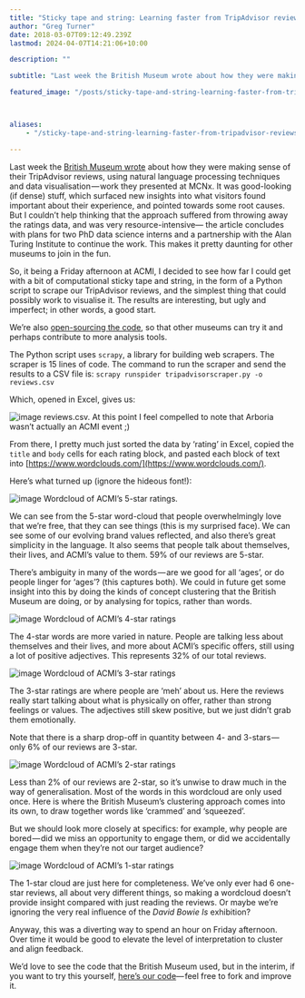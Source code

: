 ```yaml
---
title: "Sticky tape and string: Learning faster from TripAdvisor reviews"
author: "Greg Turner"
date: 2018-03-07T09:12:49.239Z
lastmod: 2024-04-07T14:21:06+10:00

description: ""

subtitle: "Last week the British Museum wrote about how they were making sense of their TripAdvisor reviews, using natural language processing…"

featured_image: "/posts/sticky-tape-and-string-learning-faster-from-tripadvisor-reviews/images/4.png"



aliases:
    - "/sticky-tape-and-string-learning-faster-from-tripadvisor-reviews-bc6db173d712"

---
```


Last week the [British Museum wrote](https://medium.com/mcnx-london/invisible-insights-learning-from-trip-advisor-reviews-b5c825fa4409) about how they were making sense of their TripAdvisor reviews, using natural language processing techniques and data visualisation — work they presented at MCNx. It was good-looking (if dense) stuff, which surfaced new insights into what visitors found important about their experience, and pointed towards some root causes. But I couldn’t help thinking that the approach suffered from throwing away the ratings data, and was very resource-intensive— the article concludes with plans for two PhD data science interns and a partnership with the Alan Turing Institute to continue the work. This makes it pretty daunting for other museums to join in the fun.

So, it being a Friday afternoon at ACMI, I decided to see how far I could get with a bit of computational sticky tape and string, in the form of a Python script to scrape our TripAdvisor reviews, and the simplest thing that could possibly work to visualise it. The results are interesting, but ugly and imperfect; in other words, a good start.

We’re also [open-sourcing the code](https://github.com/ACMILabs/tripadvisor-scraper), so that other museums can try it and perhaps contribute to more analysis tools.

The Python script uses `scrapy`, a library for building web scrapers. The scraper is 15 lines of code. The command to run the scraper and send the results to a CSV file is:
`scrapy runspider tripadvisorscraper.py -o reviews.csv`

Which, opened in Excel, gives us:

![image](/posts/sticky-tape-and-string-learning-faster-from-tripadvisor-reviews/images/1.png#layoutTextWidth)
reviews.csv. At this point I feel compelled to note that Arboria wasn’t actually an ACMI event ;)

From there, I pretty much just sorted the data by ‘rating’ in Excel, copied the `title` and `body` cells for each rating block, and pasted each block of text into [https://www.wordclouds.com/](https://www.wordclouds.com/).

Here’s what turned up (ignore the hideous font!):

![image](/posts/sticky-tape-and-string-learning-faster-from-tripadvisor-reviews/images/2.png#layoutTextWidth)
Wordcloud of ACMI’s 5-star ratings.

We can see from the 5-star word-cloud that people overwhelmingly love that we’re free, that they can see things (this is my surprised face). We can see some of our evolving brand values reflected, and also there’s great simplicity in the language. It also seems that people talk about themselves, their lives, and ACMI’s value to them. 59% of our reviews are 5-star.

There’s ambiguity in many of the words — are we good for all ‘ages’, or do people linger for ‘ages’? (this captures both). We could in future get some insight into this by doing the kinds of concept clustering that the British Museum are doing, or by analysing for topics, rather than words.

![image](/posts/sticky-tape-and-string-learning-faster-from-tripadvisor-reviews/images/3.png#layoutTextWidth)
Wordcloud of ACMI’s 4-star ratings

The 4-star words are more varied in nature. People are talking less about themselves and their lives, and more about ACMI’s specific offers, still using a lot of positive adjectives. This represents 32% of our total reviews.

![image](/posts/sticky-tape-and-string-learning-faster-from-tripadvisor-reviews/images/4.png#layoutTextWidth)
Wordcloud of ACMI’s 3-star ratings

The 3-star ratings are where people are ‘meh’ about us. Here the reviews really start talking about what is physically on offer, rather than strong feelings or values. The adjectives still skew positive, but we just didn’t grab them emotionally.

Note that there is a sharp drop-off in quantity between 4- and 3-stars — only 6% of our reviews are 3-star.

![image](/posts/sticky-tape-and-string-learning-faster-from-tripadvisor-reviews/images/5.png#layoutTextWidth)
Wordcloud of ACMI’s 2-star ratings

Less than 2% of our reviews are 2-star, so it’s unwise to draw much in the way of generalisation. Most of the words in this wordcloud are only used once. Here is where the British Museum’s clustering approach comes into its own, to draw together words like ‘crammed’ and ‘squeezed’.

But we should look more closely at specifics: for example, why people are bored — did we miss an opportunity to engage them, or did we accidentally engage them when they’re not our target audience?

![image](/posts/sticky-tape-and-string-learning-faster-from-tripadvisor-reviews/images/6.png#layoutTextWidth)
Wordcloud of ACMI’s 1-star ratings

The 1-star cloud are just here for completeness. We’ve only ever had 6 one-star reviews, all about very different things, so making a wordcloud doesn’t provide insight compared with just reading the reviews. Or maybe we’re ignoring the very real influence of the _David Bowie Is_ exhibition?

Anyway, this was a diverting way to spend an hour on Friday afternoon. Over time it would be good to elevate the level of interpretation to cluster and align feedback.

We’d love to see the code that the British Museum used, but in the interim, if you want to try this yourself, [here’s our code](https://github.com/ACMILabs/tripadvisor-scraper)— feel free to fork and improve it.
